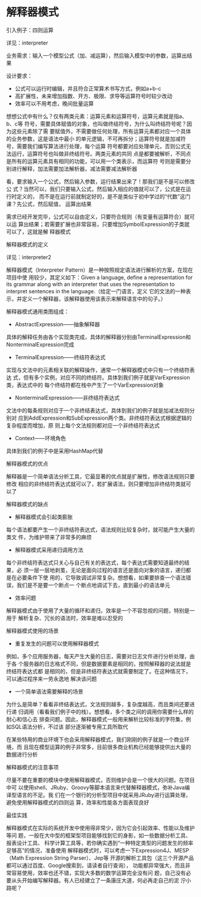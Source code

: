 解释器模式
========

引入例子：四则运算

详见：interpreter

业务需求：输入一个模型公式（加、减运算），然后输入模型中的参数，运算出结果

设计要求：

- 公式可以运行时编辑，并且符合正常算术书写方式，例如a+b-c
- 高扩展性，未来增加指数、开方、极限、求导等运算符号时较少改动
- 效率可以不用考虑，晚间批量运算

想想公式中有什么？仅有两类元素：运算元素和运算符号，运算元素就是指a、b、c等
符号，需要具体赋值的对象，也叫做终结符号，为什么叫终结符号呢？因为这些元素除了需
要赋值外，不需要做任何处理，所有运算元素都对应一个具体的业务参数，这是语法中最小
的单元逻辑，不可再拆分；运算符号就是加减符号，需要我们编写算法进行处理，每个运算
符号都要对应处理单元，否则公式无法运行，运算符号也叫做非终结符号。两类元素的共同
点是都要被解析，不同点是所有的运算元素具有相同的功能，可以用一个类表示，而运算符
号则是需要分别进行解释，加法需要加法解析器，减法需要减法解析器

看，要求输入一个公式，然后输入参数，运行结果出来了！那我们是不是可以修改公
式？当然可以，我们只要输入公式，然后输入相应的值就可以了，公式是在运行时定义的，
而不是在运行前就制定好的，是不是类似于初中学过的“代数”这门课？先公式，然后赋值，
运算出结果

需求已经开发完毕，公式可以自由定义，只要符合规则（有变量有运算符合）就可以运
算出结果；若需要扩展也非常容易，只要增加SymbolExpression的子类就可以了，这就是解
释器模式

解释器模式的定义

详见：interpreter2

解释器模式（Interpreter Pattern）是一种按照规定语法进行解析的方案，在现在项目中使
用较少，其定义如下：Given a language, define a representation for its grammar along with an
interpreter that uses the representation to interpret sentences in the language.（给定一门语言，定义
它的文法的一种表示，并定义一个解释器，该解释器使用该表示来解释语言中的句子。）

解释器模式通用类图组成：

- AbstractExpression——抽象解释器

具体的解释任务由各个实现类完成，具体的解释器分别由TerminalExpression和NonterminalExpression完成

- TerminalExpression——终结符表达式

实现与文法中的元素相关联的解释操作，通常一个解释器模式中只有一个终结符表达
式，但有多个实例，对应不同的终结符。具体到我们例子就是VarExpression类，表达式中的
每个终结符都在栈中产生了一个VarExpression对象

- NonterminalExpression——非终结符表达式

文法中的每条规则对应于一个非终结表达式，具体到我们的例子就是加减法规则分别对
应到AddExpression和SubExpression两个类。非终结符表达式根据逻辑的复杂程度而增加，原
则上每个文法规则都对应一个非终结符表达式

- Context——环境角色

具体到我们的例子中是采用HashMap代替

解释器模式的优点

解释器是一个简单语法分析工具，它最显著的优点就是扩展性，修改语法规则只要修改
相应的非终结符表达式就可以了，若扩展语法，则只要增加非终结符类就可以了

解释器模式的缺点

- 解释器模式会引起类膨胀

每个语法都要产生一个非终结符表达式，语法规则比较复杂时，就可能产生大量的类文
件，为维护带来了非常多的麻烦

- 解释器模式采用递归调用方法

每个非终结符表达式只关心与自己有关的表达式，每个表达式需要知道最终的结果，必
须一层一层地剥茧，无论是面向过程的语言还是面向对象的语言，递归都是在必要条件下使
用的，它导致调试非常复杂。想想看，如果要排查一个语法错误，我们是不是要一个断点一
个断点地调试下去，直到最小的语法单元

- 效率问题

解释器模式由于使用了大量的循环和递归，效率是一个不容忽视的问题，特别是一用于
解析复杂、冗长的语法时，效率是难以忍受的

解释器模式使用的场景

- 重复发生的问题可以使用解释器模式

例如，多个应用服务器，每天产生大量的日志，需要对日志文件进行分析处理，由于各
个服务器的日志格式不同，但是数据要素是相同的，按照解释器的说法就是终结符表达式都
是相同的，但是非终结符表达式就需要制定了。在这种情况下，可以通过程序来一劳永逸地
解决该问题

- 一个简单语法需要解释的场景

为什么是简单？看看非终结表达式，文法规则越多，复杂度越高，而且类间还要进行递
归调用（看看我们例子中的栈）。想想看，多个类之间的调用你需要什么样的耐心和信心去
排查问题。因此，解释器模式一般用来解析比较标准的字符集，例如SQL语法分析，不过该
部分逐渐被专用工具所取代

在某些特用的商业环境下也会采用解释器模式，我们刚刚的例子就是一个商业环境，而
且现在模型运算的例子非常多，目前很多商业机构已经能够提供出大量的数据进行分析

解释器模式的注意事项

尽量不要在重要的模块中使用解释器模式，否则维护会是一个很大的问题。在项目中可
以使用shell、JRuby、Groovy等脚本语言来代替解释器模式，弥补Java编译型语言的不足。我
们在一个银行的分析型项目中就采用JRuby进行运算处理，避免使用解释器模式的四则运
算，效率和性能各方面表现良好

最佳实践

解释器模式在实际的系统开发中使用得非常少，因为它会引起效率、性能以及维护等问
题，一般在大中型的框架型项目能够找到它的身影，如一些数据分析工具、报表设计工具、
科学计算工具等，若你确实遇到“一种特定类型的问题发生的频率足够高”的情况，准备使用
解释器模式时，可以考虑一下Expression4J、MESP（Math Expression String Parser）、Jep等
开源的解析工具包（这三个开源产品都可以通过百度、Google搜索到，请读者自行查询），
功能都异常强大，而且非常容易使用，效率也还不错，实现大多数的数学运算完全没有问
题，自己没有必要从头开始编写解释器。有人已经建立了一条康庄大道，何必再走自己的泥
泞小路呢？
